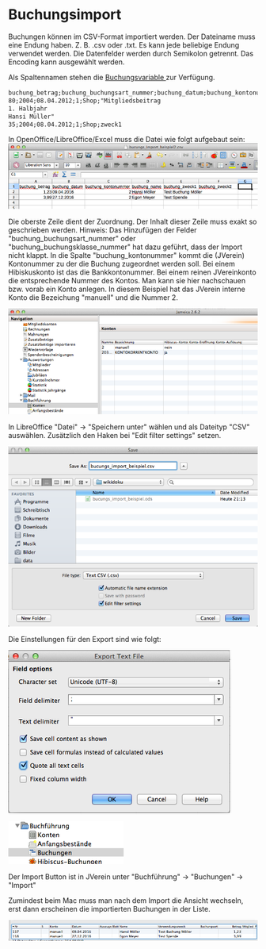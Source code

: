 # Buchungsimport

Buchungen können im CSV-Format importiert werden. Der Dateiname muss eine Endung haben. Z. B. .csv oder .txt. Es kann jede beliebige Endung verwendet werden. Die Datenfelder werden durch Semikolon getrennt. Das Encoding kann ausgewählt werden.

Als Spaltennamen stehen die [Buchungsvariable ](/buchungsvariable.md)zur Verfügung.

```
buchung_betrag;buchung_buchungsart_nummer;buchung_datum;buchung_kontonummer;buchung_name;buchung_zweck1
80;2004;08.04.2012;1;Shop;"Mitgliedsbeitrag
1. Halbjahr
Hansi Müller"
35;2004;08.04.2012;1;Shop;zweck1
```

In OpenOffice/LibreOffice/Excel muss die Datei wie folgt aufgebaut sein:![](/assets/Tabellen_Ansicht.png)

Die oberste Zeile dient der Zuordnung. Der Inhalt dieser Zeile muss exakt so geschrieben werden. Hinweis: Das Hinzufügen der Felder "buchung\_buchungsart\_nummer" oder "buchung\_buchungsklasse\_nummer" hat dazu geführt, dass der Import nicht klappt. In die Spalte "buchung\_kontonummer" kommt die \(JVerein\) Kontonummer zu der die Buchung zugeordnet werden soll. Bei einem Hibiskuskonto ist das die Bankkontonummer. Bei einem reinen JVereinkonto die entsprechende Nummer des Kontos. Man kann sie hier nachschauen bzw. vorab ein Konto anlegen. In diesem Beispiel hat das JVerein interne Konto die Bezeichung "manuell" und die Nummer 2.

![](/assets/Konto_Navi.png)

In LibreOffice "Datei" -&gt; "Speichern unter" wählen und als Dateityp "CSV" auswählen. Zusätzlich den Haken bei "Edit filter settings" setzen.

![](/assets/Tabellen_Save.png)

Die Einstellungen für den Export sind wie folgt:

![](/assets/Export_Text_File.png)

![](/assets/Buchungen_Ansicht.png)

Der Import Button ist in JVerein unter "Buchführung" -&gt; "Buchungen" -&gt; "Import"

Zumindest beim Mac muss man nach dem Import die Ansicht wechseln, erst dann erscheinen die importierten Buchungen in der Liste.

![](/assets/Import_Ergebnis.png)



